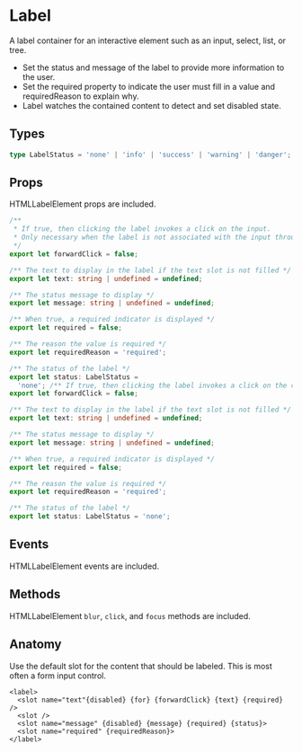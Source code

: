 <script>
    import Playground from './LabelPlayground.svelte';
</script>

# Label

A label container for an interactive element such as an input, select, list, or tree.

- Set the status and message of the label to provide more information to the user.
- Set the required property to indicate the user must fill in a value and requiredReason to explain why.
- Label watches the contained content to detect and set disabled state.

## Types

```ts
type LabelStatus = 'none' | 'info' | 'success' | 'warning' | 'danger';
```

## Props

HTMLLabelElement props are included.

```ts
/**
 * If true, then clicking the label invokes a click on the input.
 * Only necessary when the label is not associated with the input through containment or the for/id relationship.
 */
export let forwardClick = false;

/** The text to display in the label if the text slot is not filled */
export let text: string | undefined = undefined;

/** The status message to display */
export let message: string | undefined = undefined;

/** When true, a required indicator is displayed */
export let required = false;

/** The reason the value is required */
export let requiredReason = 'required';

/** The status of the label */
export let status: LabelStatus =
  'none'; /** If true, then clicking the label invokes a click on the contained field. */
export let forwardClick = false;

/** The text to display in the label if the text slot is not filled */
export let text: string | undefined = undefined;

/** The status message to display */
export let message: string | undefined = undefined;

/** When true, a required indicator is displayed */
export let required = false;

/** The reason the value is required */
export let requiredReason = 'required';

/** The status of the label */
export let status: LabelStatus = 'none';
```

## Events

HTMLLabelElement events are included.

## Methods

HTMLLabelElement `blur`, `click`, and `focus` methods are included.

## Anatomy

Use the default slot for the content that should be labeled.
This is most often a form input control.

```svelte
<label>
  <slot name="text"{disabled} {for} {forwardClick} {text} {required} />
  <slot />
  <slot name="message" {disabled} {message} {required} {status}>
  <slot name="required" {requiredReason}>
</label>
```

<Playground />
